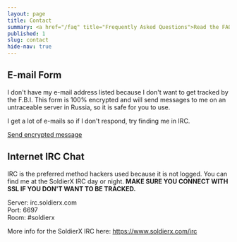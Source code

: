 ```yaml
---
layout: page
title: Contact
summary: <a href="/faq" title="Frequently Asked Questions">Read the FAQ</a> before e-mailing me. If you ask a question that's already answered there, I will hack you!!1
published: 1
slug: contact
hide-nav: true
---
```

<h2>E-mail Form</h2>
<p>I don't have my e-mail address listed because I don't want to get tracked by the F.B.I. This form is 100% encrypted and will send messages to me on an untraceable server in Russia, so it is safe for you to use.</p>
<p>I get a lot of e-mails so if I don't respond, try finding me in IRC.</p>
<p><a class="btn btn-primary" target="_blank" href="http://goo.gl/forms/ppzSLDFv9GYrAMnt2">Send encrypted message <i class="fa fa-caret-right"></i></a></p>

<h2>Internet IRC Chat</h2>
<p>IRC is the preferred method hackers used because it is not logged. You can find me at the SoldierX IRC day or night. <strong>MAKE SURE YOU CONNECT WITH SSL IF YOU DON'T WANT TO BE TRACKED.</strong></p>
<p>Server: irc.soldierx.com<br>Port: 6697<br>Room: #soldierx</p>
<p>More info for the SoldierX IRC here: <a target="_blank" href="https://www.soldierx.com/irc">https://www.soldierx.com/irc</a></p>
